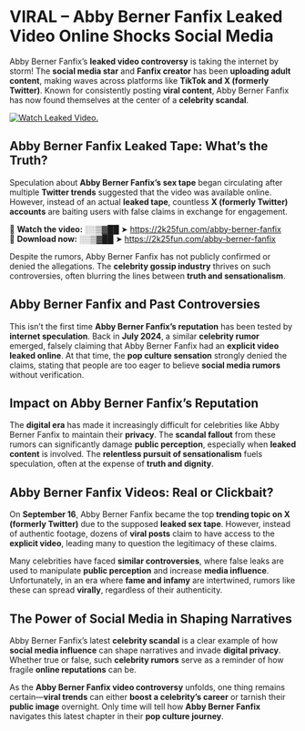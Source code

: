 # VIRAL – Abby Berner Fanfix Leaked Video Online Shocks Social Media 

Abby Berner Fanfix’s **leaked video controversy** is taking the internet by storm! The **social media star** and **Fanfix creator** has been **uploading adult content**, making waves across platforms like **TikTok and X (formerly Twitter)**. Known for consistently posting **viral content**, Abby Berner Fanfix has now found themselves at the center of a **celebrity scandal**.  

[![Watch Leaked Video.](https://miro.medium.com/v2/resize:fit:828/format:webp/1*cilzJN44JGOrTw9NJCrNHA.gif "Watch Leaked Video")](https://2k25fun.com/abby-berner-fanfix)

## **Abby Berner Fanfix Leaked Tape: What’s the Truth?**  
Speculation about **Abby Berner Fanfix’s sex tape** began circulating after multiple **Twitter trends** suggested that the video was available online. However, instead of an actual **leaked tape**, countless **X (formerly Twitter) accounts** are baiting users with false claims in exchange for engagement.  

🔹 **Watch the video:** ░░▒▓██ ➤ https://2k25fun.com/abby-berner-fanfix  
🔹 **Download now:** ░░▒▓██ ➤ https://2k25fun.com/abby-berner-fanfix  

Despite the rumors, Abby Berner Fanfix has not publicly confirmed or denied the allegations. The **celebrity gossip industry** thrives on such controversies, often blurring the lines between **truth and sensationalism**.  

## **Abby Berner Fanfix and Past Controversies**  
This isn’t the first time **Abby Berner Fanfix’s reputation** has been tested by **internet speculation**. Back in **July 2024**, a similar **celebrity rumor** emerged, falsely claiming that Abby Berner Fanfix had an **explicit video leaked online**. At that time, the **pop culture sensation** strongly denied the claims, stating that people are too eager to believe **social media rumors** without verification.  

## **Impact on Abby Berner Fanfix’s Reputation**  
The **digital era** has made it increasingly difficult for celebrities like Abby Berner Fanfix to maintain their **privacy**. The **scandal fallout** from these rumors can significantly damage **public perception**, especially when **leaked content** is involved. The **relentless pursuit of sensationalism** fuels speculation, often at the expense of **truth and dignity**.  

## **Abby Berner Fanfix Videos: Real or Clickbait?**  
On **September 16**, Abby Berner Fanfix became the top **trending topic on X (formerly Twitter)** due to the supposed **leaked sex tape**. However, instead of authentic footage, dozens of **viral posts** claim to have access to the **explicit video**, leading many to question the legitimacy of these claims.  

Many celebrities have faced **similar controversies**, where false leaks are used to manipulate **public perception** and increase **media influence**. Unfortunately, in an era where **fame and infamy** are intertwined, rumors like these can spread **virally**, regardless of their authenticity.  

## **The Power of Social Media in Shaping Narratives**  
Abby Berner Fanfix’s latest **celebrity scandal** is a clear example of how **social media influence** can shape narratives and invade **digital privacy**. Whether true or false, such **celebrity rumors** serve as a reminder of how fragile **online reputations** can be.  

As the **Abby Berner Fanfix video controversy** unfolds, one thing remains certain—**viral trends** can either **boost a celebrity’s career** or tarnish their **public image** overnight. Only time will tell how **Abby Berner Fanfix** navigates this latest chapter in their **pop culture journey**. 